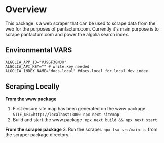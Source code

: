 # Overview

This package is a web scraper that can be used to scrape data from the web for the purposes of panfactum.com. 
Currently it's main purpose is to scrape panfactum.com and power the algolia search index.

## Environmental VARS

```dotenv
ALGOLIA_APP_ID="VJ9GF38NJX"
ALGOLIA_API_KEY="" # write key needed
ALGOLIA_INDEX_NAME="docs-local" #docs-local for local dev index
```

## Scraping Locally

**From the www package**
1. First ensure site map has been generated on the www package. `SITE_URL=http://localhost:3000 npx next-sitemap`
2. Build and start the www package. `npx next build && npx next start`

**From the scraper package**
3. Run the scraper. `npx tsx src/main.ts` from the scraper package directory.

